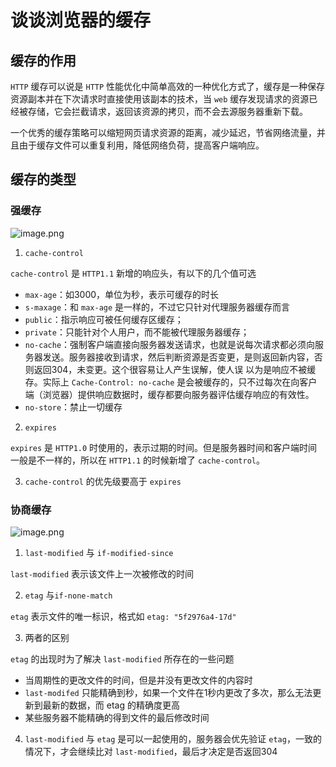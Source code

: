 # 谈谈浏览器的缓存

## 缓存的作用

`HTTP` 缓存可以说是 `HTTP` 性能优化中简单高效的一种优化方式了，缓存是一种保存资源副本并在下次请求时直接使用该副本的技术，当 `web` 缓存发现请求的资源已经被存储，它会拦截请求，返回该资源的拷贝，而不会去源服务器重新下载。

一个优秀的缓存策略可以缩短网页请求资源的距离，减少延迟，节省网络流量，并且由于缓存文件可以重复利用，降低网络负荷，提高客户端响应。

## 缓存的类型

### 强缓存

![image.png](https://obsidian-picgo-le.oss-cn-hangzhou.aliyuncs.com/img/20230110095601.png)

1. `cache-control`

`cache-control` 是 `HTTP1.1` 新增的响应头，有以下的几个值可选

+ `max-age`：如3000，单位为秒，表示可缓存的时长
+ `s-maxage`：和 `max-age` 是一样的，不过它只针对代理服务器缓存而言
+ `public`：指示响应可被任何缓存区缓存；
+ `private`：只能针对个人用户，而不能被代理服务器缓存；
+ `no-cache`：强制客户端直接向服务器发送请求，也就是说每次请求都必须向服务器发送。服务器接收到请求，然后判断资源是否变更，是则返回新内容，否则返回304，未变更。这个很容易让人产生误解，使人误 以为是响应不被缓存。实际上 `Cache-Control: no-cache` 是会被缓存的，只不过每次在向客户端（浏览器）提供响应数据时，缓存都要向服务器评估缓存响应的有效性。
+ `no-store`：禁止一切缓存

2. `expires`

`expires` 是 `HTTP1.0` 时使用的，表示过期的时间。但是服务器时间和客户端时间一般是不一样的，所以在 `HTTP1.1` 的时候新增了 `cache-control`。

3. `cache-control` 的优先级要高于 `expires`

### 协商缓存

![image.png](https://obsidian-picgo-le.oss-cn-hangzhou.aliyuncs.com/img/20230110100429.png)
1.  `last-modified` 与 `if-modified-since`

`last-modified` 表示该文件上一次被修改的时间

2.  `etag` 与`if-none-match`

`etag` 表示文件的唯一标识，格式如 `etag: "5f2976a4-17d"`

3.  两者的区别

`etag` 的出现时为了解决 `last-modified` 所存在的一些问题

-   当周期性的更改文件的时间，但是并没有更改文件的内容时
-  `last-modifed` 只能精确到秒，如果一个文件在1秒内更改了多次，那么无法更新到最新的数据，而 etag 的精确度更高
-   某些服务器不能精确的得到文件的最后修改时间

4.  `last-modified` 与 `etag` 是可以一起使用的，服务器会优先验证 `etag`，一致的情况下，才会继续比对 `last-modified`，最后才决定是否返回304
